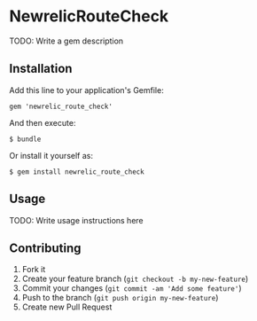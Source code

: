 # NewrelicRouteCheck

TODO: Write a gem description

## Installation

Add this line to your application's Gemfile:

    gem 'newrelic_route_check'

And then execute:

    $ bundle

Or install it yourself as:

    $ gem install newrelic_route_check

## Usage

TODO: Write usage instructions here

## Contributing

1. Fork it
2. Create your feature branch (`git checkout -b my-new-feature`)
3. Commit your changes (`git commit -am 'Add some feature'`)
4. Push to the branch (`git push origin my-new-feature`)
5. Create new Pull Request
